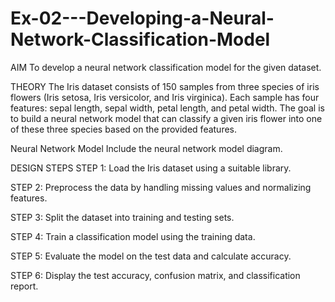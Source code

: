 # Ex-02---Developing-a-Neural-Network-Classification-Model


AIM
To develop a neural network classification model for the given dataset.

THEORY
The Iris dataset consists of 150 samples from three species of iris flowers (Iris setosa, Iris versicolor, and Iris virginica). Each sample has four features: sepal length, sepal width, petal length, and petal width. The goal is to build a neural network model that can classify a given iris flower into one of these three species based on the provided features.

Neural Network Model
Include the neural network model diagram.

DESIGN STEPS
STEP 1:
Load the Iris dataset using a suitable library.

STEP 2:
Preprocess the data by handling missing values and normalizing features.

STEP 3:
Split the dataset into training and testing sets.

STEP 4:
Train a classification model using the training data.

STEP 5:
Evaluate the model on the test data and calculate accuracy.

STEP 6:
Display the test accuracy, confusion matrix, and classification report.
